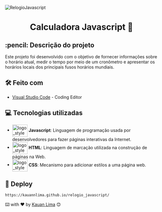 ![RelogioJavascript](https://github.com/kauannlima/conversor_de_medidas/assets/124539523/120efb79-8964-4c98-83f0-521fea407204)
<h1 align="center">
 Calculadora Javascript 🧮
</h1>


<h2>
  :pencil: Descrição do projeto
</h2>

<p>
Este projeto foi desenvolvido com o objetivo de fornecer informações sobre o horário atual, medir o tempo por meio de um cronômetro e apresentar os horários locais dos principais fusos horários mundiais.
</p>

## 🛠️ Feito com
* [Visual Studio Code](https://code.visualstudio.com) - Coding Editor

## 💻 Tecnologias utilizadas
- <img align="center" alt="logo_styled_components" height="40" width="50" src="https://cdn.jsdelivr.net/gh/devicons/devicon/icons/javascript/javascript-original.svg"> **Javascript**: Linguagem de programação usada por desenvolvedores para fazer páginas interativas da Internet.
- <img align="center" alt="logo_styled_components" height="40" width="50" src="https://cdn.jsdelivr.net/gh/devicons/devicon/icons/html5/html5-original.svg"> **HTML**: Linguagem de marcação utilizada na construção de páginas na Web.
- <img align="center" alt="logo_styled_components" height="40" width="50" src="https://cdn.jsdelivr.net/gh/devicons/devicon/icons/css3/css3-original.svg"> **CSS**: Mecanismo para adicionar estilos a uma página web.

## :link: Deploy

```
https://kauannlima.github.io/relogio_javascript/
```
⌨️ with ❤️ by [Kauan Lima](https://github.com/kauannlima) 😊


